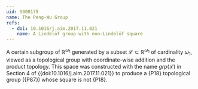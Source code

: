 ```yaml
---
uid: S000179
name: The Peng-Wu Group
refs:
  - doi: 10.1016/j.aim.2017.11.021
    name: A Lindelöf group with non-Lindelöf square
---
```


A certain subgroup of $\mathbb R^{\omega_1}$ generated by a subset $\mathscr L \subset \mathbb R^{\omega_1}$ of cardinality $\omega_1$, viewed as a topological group with coordinate-wise addition and the product topology. This space was constructed with the name $grp(\mathscr L)$ in Section 4 of {{doi:10.1016/j.aim.2017.11.021}} to produce a {P18} topological group ({P87}) whose square is not {P18}.